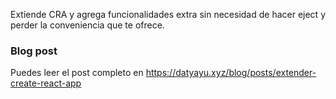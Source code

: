 Extiende CRA y agrega funcionalidades extra sin necesidad de hacer eject y perder la conveniencia que te ofrece.

### Blog post
Puedes leer el post completo en https://datyayu.xyz/blog/posts/extender-create-react-app
